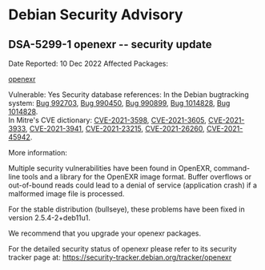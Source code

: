
Debian Security Advisory
========================


DSA-5299-1 openexr -- security update
-------------------------------------



Date Reported:
10 Dec 2022
Affected Packages:

[openexr](https://packages.debian.org/src:openexr)

Vulnerable:
Yes
Security database references:
In the Debian bugtracking system: [Bug 992703](https://bugs.debian.org/cgi-bin/bugreport.cgi?bug=992703), [Bug 990450](https://bugs.debian.org/cgi-bin/bugreport.cgi?bug=990450), [Bug 990899](https://bugs.debian.org/cgi-bin/bugreport.cgi?bug=990899), [Bug 1014828](https://bugs.debian.org/cgi-bin/bugreport.cgi?bug=1014828), [Bug 1014828](https://bugs.debian.org/cgi-bin/bugreport.cgi?bug=1014828).  
In Mitre's CVE dictionary: [CVE-2021-3598](https://security-tracker.debian.org/tracker/CVE-2021-3598), [CVE-2021-3605](https://security-tracker.debian.org/tracker/CVE-2021-3605), [CVE-2021-3933](https://security-tracker.debian.org/tracker/CVE-2021-3933), [CVE-2021-3941](https://security-tracker.debian.org/tracker/CVE-2021-3941), [CVE-2021-23215](https://security-tracker.debian.org/tracker/CVE-2021-23215), [CVE-2021-26260](https://security-tracker.debian.org/tracker/CVE-2021-26260), [CVE-2021-45942](https://security-tracker.debian.org/tracker/CVE-2021-45942).  

More information:

Multiple security vulnerabilities have been found in OpenEXR, command-line
tools and a library for the OpenEXR image format. Buffer overflows or
out-of-bound reads could lead to a denial of service (application crash) if a
malformed image file is processed.


For the stable distribution (bullseye), these problems have been fixed in
version 2.5.4-2+deb11u1.


We recommend that you upgrade your openexr packages.


For the detailed security status of openexr please refer to
its security tracker page at:
<https://security-tracker.debian.org/tracker/openexr>





